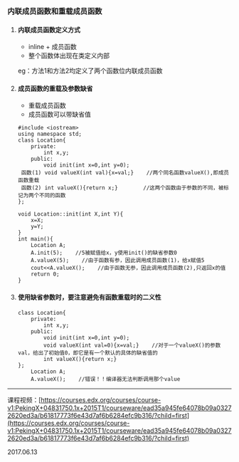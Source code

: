 ### 内联成员函数和重载成员函数

1. #### 内联成员函数定义方式

   * inline + 成员函数
   * 整个函数体出现在类定义内部

   eg：方法1和方法2均定义了两个函数位内联成员函数

2. #### 成员函数的重载及参数缺省

   * 重载成员函数
   * 成员函数可以带缺省值

   ```
   #include <iostream>
   using namespace std;
   class Location{
       private:
           int x,y;
       public:
           void init(int x=0,int y=0);
    函数(1) void valueX(int val){x=val;}    //两个同名函数valueX(),即成员函数重载
    函数(2) int valueX(){return x;}        //这两个函数由于参数的不同，被标记为两个不同的函数
   };

   void Location::init(int X,int Y){
       x=X;
       y=Y;
   }
   int main(){
       Location A;
       A.init(5);    //5被赋值给x，y使用init()的缺省参数0
       A.valueX(5);    //由于函数有参，因此调用成员函数(1)，给x赋值5
       cout<<A.valueX();    //由于函数无参，因此调用成员函数(2),只返回x的值
       return 0;
   }
   ```
3. #### 使用缺省参数时，要注意**避免**有函数重载时的**二义性**

   ```
   class Location{
       private:
           int x,y;
       public:
           void init(int x=0,int y=0);
           void valueX(int val=0){x=val;}    //对于一个valueX()的参数val，给出了初始值0，即它是有一个默认的具体的缺省值的
           int valueX(){return x;}
   };
       Location A;
       A.valueX();    //错误！！编译器无法判断调用那个value
   ```

---

课程视频：[https://courses.edx.org/courses/course-v1:PekingX+04831750.1x+2015T1/courseware/ead35a945fe64078b09a03272620ed3a/b61817773f6e43d7af6b6284efc9b316/?child=first](https://courses.edx.org/courses/course-v1:PekingX+04831750.1x+2015T1/courseware/ead35a945fe64078b09a03272620ed3a/b61817773f6e43d7af6b6284efc9b316/?child=first)

2017.06.13





